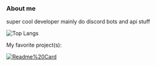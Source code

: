 ### About me

super cool developer
mainly do discord bots and api stuff

![Top Langs](https://github-readme-stats.vercel.app/api/top-langs/?username=ssoups&theme=dark)

My favorite project(s):

[![Readme%20Card](https://github-readme-stats.vercel.app/api/pin/?username=ssoups&repo=public-serverstats&theme=dark)](https://github.com/ssoups/public-serverstats)
